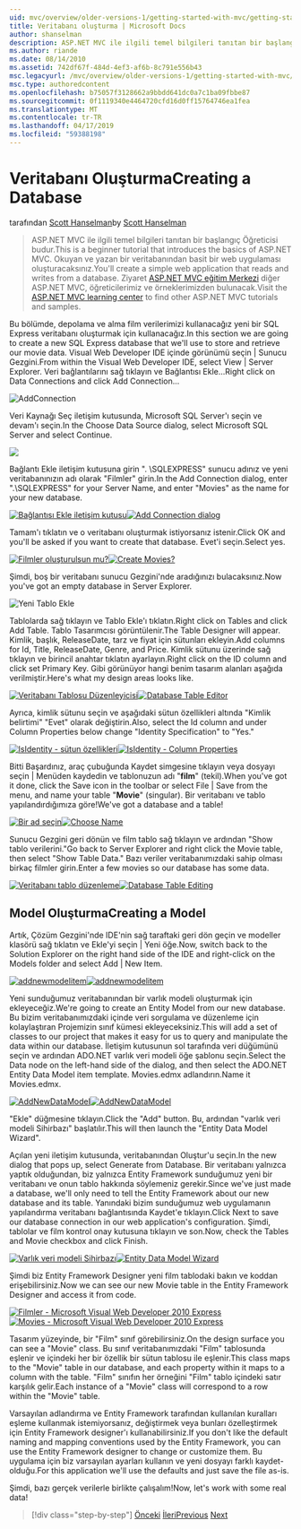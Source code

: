 ```yaml
---
uid: mvc/overview/older-versions-1/getting-started-with-mvc/getting-started-with-mvc-part4
title: Veritabanı oluşturma | Microsoft Docs
author: shanselman
description: ASP.NET MVC ile ilgili temel bilgileri tanıtan bir başlangıç Öğreticisi budur. Okuyan ve yazan bir veritabanından basit bir web uygulaması oluşturun.
ms.author: riande
ms.date: 08/14/2010
ms.assetid: 742df67f-484d-4ef3-af6b-8c791e556b43
msc.legacyurl: /mvc/overview/older-versions-1/getting-started-with-mvc/getting-started-with-mvc-part4
msc.type: authoredcontent
ms.openlocfilehash: b75057f3128662a9bbdd641dc0a7c1ba09fbbe87
ms.sourcegitcommit: 0f1119340e4464720cfd16d0ff15764746ea1fea
ms.translationtype: MT
ms.contentlocale: tr-TR
ms.lasthandoff: 04/17/2019
ms.locfileid: "59388198"
---
```

# <a name="creating-a-database"></a><span data-ttu-id="5f434-104">Veritabanı Oluşturma</span><span class="sxs-lookup"><span data-stu-id="5f434-104">Creating a Database</span></span>

<span data-ttu-id="5f434-105">tarafından [Scott Hanselman](https://github.com/shanselman)</span><span class="sxs-lookup"><span data-stu-id="5f434-105">by [Scott Hanselman](https://github.com/shanselman)</span></span>

> <span data-ttu-id="5f434-106">ASP.NET MVC ile ilgili temel bilgileri tanıtan bir başlangıç Öğreticisi budur.</span><span class="sxs-lookup"><span data-stu-id="5f434-106">This is a beginner tutorial that introduces the basics of ASP.NET MVC.</span></span> <span data-ttu-id="5f434-107">Okuyan ve yazan bir veritabanından basit bir web uygulaması oluşturacaksınız.</span><span class="sxs-lookup"><span data-stu-id="5f434-107">You'll create a simple web application that reads and writes from a database.</span></span> <span data-ttu-id="5f434-108">Ziyaret [ASP.NET MVC eğitim Merkezi](../../../index.md) diğer ASP.NET MVC, öğreticilerimiz ve örneklerimizden bulunacak.</span><span class="sxs-lookup"><span data-stu-id="5f434-108">Visit the [ASP.NET MVC learning center](../../../index.md) to find other ASP.NET MVC tutorials and samples.</span></span>


<span data-ttu-id="5f434-109">Bu bölümde, depolama ve alma film verilerimizi kullanacağız yeni bir SQL Express veritabanı oluşturmak için kullanacağız.</span><span class="sxs-lookup"><span data-stu-id="5f434-109">In this section we are going to create a new SQL Express database that we'll use to store and retrieve our movie data.</span></span> <span data-ttu-id="5f434-110">Visual Web Developer IDE içinde görünümü seçin | Sunucu Gezgini.</span><span class="sxs-lookup"><span data-stu-id="5f434-110">From within the Visual Web Developer IDE, select View | Server Explorer.</span></span> <span data-ttu-id="5f434-111">Veri bağlantılarını sağ tıklayın ve Bağlantısı Ekle...</span><span class="sxs-lookup"><span data-stu-id="5f434-111">Right click on Data Connections and click Add Connection...</span></span>

![AddConnection](getting-started-with-mvc-part4/_static/image1.png)

<span data-ttu-id="5f434-113">Veri Kaynağı Seç iletişim kutusunda, Microsoft SQL Server'ı seçin ve devam'ı seçin.</span><span class="sxs-lookup"><span data-stu-id="5f434-113">In the Choose Data Source dialog, select Microsoft SQL Server and select Continue.</span></span>

![](getting-started-with-mvc-part4/_static/image2.png)

<span data-ttu-id="5f434-114">Bağlantı Ekle iletişim kutusuna girin ". \SQLEXPRESS" sunucu adınız ve yeni veritabanınızın adı olarak "Filmler" girin.</span><span class="sxs-lookup"><span data-stu-id="5f434-114">In the Add Connection dialog, enter ".\SQLEXPRESS" for your Server Name, and enter "Movies" as the name for your new database.</span></span>

<span data-ttu-id="5f434-115">[![Bağlantısı Ekle iletişim kutusu](getting-started-with-mvc-part4/_static/image4.png)](getting-started-with-mvc-part4/_static/image3.png)</span><span class="sxs-lookup"><span data-stu-id="5f434-115">[![Add Connection dialog](getting-started-with-mvc-part4/_static/image4.png)](getting-started-with-mvc-part4/_static/image3.png)</span></span>

<span data-ttu-id="5f434-116">Tamam'ı tıklatın ve o veritabanı oluşturmak istiyorsanız istenir.</span><span class="sxs-lookup"><span data-stu-id="5f434-116">Click OK and you'll be asked if you want to create that database.</span></span> <span data-ttu-id="5f434-117">Evet'i seçin.</span><span class="sxs-lookup"><span data-stu-id="5f434-117">Select yes.</span></span>

<span data-ttu-id="5f434-118">[![Filmler oluşturulsun mu?](getting-started-with-mvc-part4/_static/image6.png)](getting-started-with-mvc-part4/_static/image5.png)</span><span class="sxs-lookup"><span data-stu-id="5f434-118">[![Create Movies?](getting-started-with-mvc-part4/_static/image6.png)](getting-started-with-mvc-part4/_static/image5.png)</span></span>

<span data-ttu-id="5f434-119">Şimdi, boş bir veritabanı sunucu Gezgini'nde aradığınızı bulacaksınız.</span><span class="sxs-lookup"><span data-stu-id="5f434-119">Now you've got an empty database in Server Explorer.</span></span>

![Yeni Tablo Ekle](getting-started-with-mvc-part4/_static/image7.png)

<span data-ttu-id="5f434-121">Tablolarda sağ tıklayın ve Tablo Ekle'ı tıklatın.</span><span class="sxs-lookup"><span data-stu-id="5f434-121">Right click on Tables and click Add Table.</span></span> <span data-ttu-id="5f434-122">Tablo Tasarımcısı görüntülenir.</span><span class="sxs-lookup"><span data-stu-id="5f434-122">The Table Designer will appear.</span></span> <span data-ttu-id="5f434-123">Kimlik, başlık, ReleaseDate, tarz ve fiyat için sütunları ekleyin.</span><span class="sxs-lookup"><span data-stu-id="5f434-123">Add columns for Id, Title, ReleaseDate, Genre, and Price.</span></span> <span data-ttu-id="5f434-124">Kimlik sütunu üzerinde sağ tıklayın ve birincil anahtar tıklatın ayarlayın.</span><span class="sxs-lookup"><span data-stu-id="5f434-124">Right click on the ID column and click set Primary Key.</span></span> <span data-ttu-id="5f434-125">Gibi görünüyor hangi benim tasarım alanları aşağıda verilmiştir.</span><span class="sxs-lookup"><span data-stu-id="5f434-125">Here's what my design areas looks like.</span></span>

<span data-ttu-id="5f434-126">[![Veritabanı Tablosu Düzenleyicisi](getting-started-with-mvc-part4/_static/image9.png)](getting-started-with-mvc-part4/_static/image8.png)</span><span class="sxs-lookup"><span data-stu-id="5f434-126">[![Database Table Editor](getting-started-with-mvc-part4/_static/image9.png)](getting-started-with-mvc-part4/_static/image8.png)</span></span>

<span data-ttu-id="5f434-127">Ayrıca, kimlik sütunu seçin ve aşağıdaki sütun özellikleri altında "Kimlik belirtimi" "Evet" olarak değiştirin.</span><span class="sxs-lookup"><span data-stu-id="5f434-127">Also, select the Id column and under Column Properties below change "Identity Specification" to "Yes."</span></span>

<span data-ttu-id="5f434-128">[![IsIdentity - sütun özellikleri](getting-started-with-mvc-part4/_static/image11.png)](getting-started-with-mvc-part4/_static/image10.png)</span><span class="sxs-lookup"><span data-stu-id="5f434-128">[![IsIdentity - Column Properties](getting-started-with-mvc-part4/_static/image11.png)](getting-started-with-mvc-part4/_static/image10.png)</span></span>

<span data-ttu-id="5f434-129">Bitti Başardınız, araç çubuğunda Kaydet simgesine tıklayın veya dosyayı seçin | Menüden kaydedin ve tablonuzun adı "**film**" (tekil).</span><span class="sxs-lookup"><span data-stu-id="5f434-129">When you've got it done, click the Save icon in the toolbar or select File | Save from the menu, and name your table "**Movie**" (singular).</span></span> <span data-ttu-id="5f434-130">Bir veritabanı ve tablo yapılandırdığımıza göre!</span><span class="sxs-lookup"><span data-stu-id="5f434-130">We've got a database and a table!</span></span>

<span data-ttu-id="5f434-131">[![Bir ad seçin](getting-started-with-mvc-part4/_static/image13.png)](getting-started-with-mvc-part4/_static/image12.png)</span><span class="sxs-lookup"><span data-stu-id="5f434-131">[![Choose Name](getting-started-with-mvc-part4/_static/image13.png)](getting-started-with-mvc-part4/_static/image12.png)</span></span>

<span data-ttu-id="5f434-132">Sunucu Gezgini geri dönün ve film tablo sağ tıklayın ve ardından "Show tablo verilerini."</span><span class="sxs-lookup"><span data-stu-id="5f434-132">Go back to Server Explorer and right click the Movie table, then select "Show Table Data."</span></span> <span data-ttu-id="5f434-133">Bazı veriler veritabanımızdaki sahip olması birkaç filmler girin.</span><span class="sxs-lookup"><span data-stu-id="5f434-133">Enter a few movies so our database has some data.</span></span>

<span data-ttu-id="5f434-134">[![Veritabanı tablo düzenleme](getting-started-with-mvc-part4/_static/image15.png)](getting-started-with-mvc-part4/_static/image14.png)</span><span class="sxs-lookup"><span data-stu-id="5f434-134">[![Database Table Editing](getting-started-with-mvc-part4/_static/image15.png)](getting-started-with-mvc-part4/_static/image14.png)</span></span>

## <a name="creating-a-model"></a><span data-ttu-id="5f434-135">Model Oluşturma</span><span class="sxs-lookup"><span data-stu-id="5f434-135">Creating a Model</span></span>

<span data-ttu-id="5f434-136">Artık, Çözüm Gezgini'nde IDE'nin sağ taraftaki geri dön geçin ve modeller klasörü sağ tıklatın ve Ekle'yi seçin | Yeni öğe.</span><span class="sxs-lookup"><span data-stu-id="5f434-136">Now, switch back to the Solution Explorer on the right hand side of the IDE and right-click on the Models folder and select Add | New Item.</span></span>

<span data-ttu-id="5f434-137">[![addnewmodelitem](getting-started-with-mvc-part4/_static/image17.png)](getting-started-with-mvc-part4/_static/image16.png)</span><span class="sxs-lookup"><span data-stu-id="5f434-137">[![addnewmodelitem](getting-started-with-mvc-part4/_static/image17.png)](getting-started-with-mvc-part4/_static/image16.png)</span></span>

<span data-ttu-id="5f434-138">Yeni sunduğumuz veritabanından bir varlık modeli oluşturmak için ekleyeceğiz.</span><span class="sxs-lookup"><span data-stu-id="5f434-138">We're going to create an Entity Model from our new database.</span></span> <span data-ttu-id="5f434-139">Bu bizim veritabanımızdaki içinde veri sorgulama ve düzenleme için kolaylaştıran Projemizin sınıf kümesi ekleyeceksiniz.</span><span class="sxs-lookup"><span data-stu-id="5f434-139">This will add a set of classes to our project that makes it easy for us to query and manipulate the data within our database.</span></span> <span data-ttu-id="5f434-140">İletişim kutusunun sol tarafında veri düğümünü seçin ve ardından ADO.NET varlık veri modeli öğe şablonu seçin.</span><span class="sxs-lookup"><span data-stu-id="5f434-140">Select the Data node on the left-hand side of the dialog, and then select the ADO.NET Entity Data Model item template.</span></span> <span data-ttu-id="5f434-141">Movies.edmx adlandırın.</span><span class="sxs-lookup"><span data-stu-id="5f434-141">Name it Movies.edmx.</span></span>

<span data-ttu-id="5f434-142">[![AddNewDataModel](getting-started-with-mvc-part4/_static/image19.png)](getting-started-with-mvc-part4/_static/image18.png)</span><span class="sxs-lookup"><span data-stu-id="5f434-142">[![AddNewDataModel](getting-started-with-mvc-part4/_static/image19.png)](getting-started-with-mvc-part4/_static/image18.png)</span></span>

<span data-ttu-id="5f434-143">"Ekle" düğmesine tıklayın.</span><span class="sxs-lookup"><span data-stu-id="5f434-143">Click the "Add" button.</span></span> <span data-ttu-id="5f434-144">Bu, ardından "varlık veri modeli Sihirbazı" başlatılır.</span><span class="sxs-lookup"><span data-stu-id="5f434-144">This will then launch the "Entity Data Model Wizard".</span></span>

<span data-ttu-id="5f434-145">Açılan yeni iletişim kutusunda, veritabanından Oluştur'u seçin.</span><span class="sxs-lookup"><span data-stu-id="5f434-145">In the new dialog that pops up, select Generate from Database.</span></span> <span data-ttu-id="5f434-146">Bir veritabanı yalnızca yaptık olduğundan, biz yalnızca Entity Framework sunduğumuz yeni bir veritabanı ve onun tablo hakkında söylemeniz gerekir.</span><span class="sxs-lookup"><span data-stu-id="5f434-146">Since we've just made a database, we'll only need to tell the Entity Framework about our new database and its table.</span></span> <span data-ttu-id="5f434-147">Yanındaki bizim sunduğumuz web uygulamanın yapılandırma veritabanı bağlantısında Kaydet'e tıklayın.</span><span class="sxs-lookup"><span data-stu-id="5f434-147">Click Next to save our database connection in our web application's configuration.</span></span> <span data-ttu-id="5f434-148">Şimdi, tablolar ve film kontrol onay kutusuna tıklayın ve son.</span><span class="sxs-lookup"><span data-stu-id="5f434-148">Now, check the Tables and Movie checkbox and click Finish.</span></span>

<span data-ttu-id="5f434-149">[![Varlık veri modeli Sihirbazı](getting-started-with-mvc-part4/_static/image21.png)](getting-started-with-mvc-part4/_static/image20.png)</span><span class="sxs-lookup"><span data-stu-id="5f434-149">[![Entity Data Model Wizard](getting-started-with-mvc-part4/_static/image21.png)](getting-started-with-mvc-part4/_static/image20.png)</span></span>

<span data-ttu-id="5f434-150">Şimdi biz Entity Framework Designer yeni film tablodaki bakın ve koddan erişebilirsiniz.</span><span class="sxs-lookup"><span data-stu-id="5f434-150">Now we can see our new Movie table in the Entity Framework Designer and access it from code.</span></span>

<span data-ttu-id="5f434-151">[![Filmler - Microsoft Visual Web Developer 2010 Express](getting-started-with-mvc-part4/_static/image23.png)](getting-started-with-mvc-part4/_static/image22.png)</span><span class="sxs-lookup"><span data-stu-id="5f434-151">[![Movies - Microsoft Visual Web Developer 2010 Express](getting-started-with-mvc-part4/_static/image23.png)](getting-started-with-mvc-part4/_static/image22.png)</span></span>

<span data-ttu-id="5f434-152">Tasarım yüzeyinde, bir "Film" sınıf görebilirsiniz.</span><span class="sxs-lookup"><span data-stu-id="5f434-152">On the design surface you can see a "Movie" class.</span></span> <span data-ttu-id="5f434-153">Bu sınıf veritabanımızdaki "Film" tablosunda eşlenir ve içindeki her bir özellik bir sütun tablosu ile eşlenir.</span><span class="sxs-lookup"><span data-stu-id="5f434-153">This class maps to the "Movie" table in our database, and each property within it maps to a column with the table.</span></span> <span data-ttu-id="5f434-154">"Film" sınıfın her örneğini "Film" tablo içindeki satır karşılık gelir.</span><span class="sxs-lookup"><span data-stu-id="5f434-154">Each instance of a "Movie" class will correspond to a row within the "Movie" table.</span></span>

<span data-ttu-id="5f434-155">Varsayılan adlandırma ve Entity Framework tarafından kullanılan kuralları eşleme kullanmak istemiyorsanız, değiştirmek veya bunları özelleştirmek için Entity Framework designer'ı kullanabilirsiniz.</span><span class="sxs-lookup"><span data-stu-id="5f434-155">If you don't like the default naming and mapping conventions used by the Entity Framework, you can use the Entity Framework designer to change or customize them.</span></span> <span data-ttu-id="5f434-156">Bu uygulama için biz varsayılan ayarları kullanın ve yeni dosyayı farklı kaydet-olduğu.</span><span class="sxs-lookup"><span data-stu-id="5f434-156">For this application we'll use the defaults and just save the file as-is.</span></span>

<span data-ttu-id="5f434-157">Şimdi, bazı gerçek verilerle birlikte çalışalım!</span><span class="sxs-lookup"><span data-stu-id="5f434-157">Now, let's work with some real data!</span></span>

> [!div class="step-by-step"]
> <span data-ttu-id="5f434-158">[Önceki](getting-started-with-mvc-part3.md)
> [İleri](getting-started-with-mvc-part5.md)</span><span class="sxs-lookup"><span data-stu-id="5f434-158">[Previous](getting-started-with-mvc-part3.md)
[Next](getting-started-with-mvc-part5.md)</span></span>
